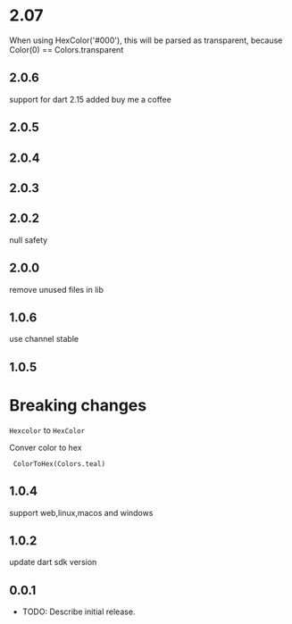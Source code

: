 # 2.07
When using HexColor('#000'), this will be parsed as transparent, because Color(0) == Colors.transparent

## 2.0.6
support for dart 2.15
added buy me a coffee
## 2.0.5


## 2.0.4

## 2.0.3

## 2.0.2
null safety

## 2.0.0
remove unused files in lib

## 1.0.6

use channel stable

## 1.0.5
# Breaking changes 
```Hexcolor``` to ```HexColor```

Conver color to hex

``` ColorToHex(Colors.teal)```

## 1.0.4

support web,linux,macos and windows

## 1.0.2 
update dart sdk version

## 0.0.1

* TODO: Describe initial release.
